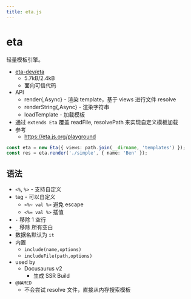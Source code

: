```yaml
---
title: eta.js
---
```


# eta

轻量模板引擎。

- [eta-dev/eta](https://github.com/eta-dev/eta)
  - 5.7kB/2.4kB
  - 面向可信代码
- API
  - render{,Async} - 渲染 template，基于 views 进行文件 resolve
  - renderString{,Async} - 渲染字符串
  - loadTemplate - 加载模板
- 通过 `extends Eta` 覆盖 readFile, resolvePath 来实现自定义模板加载
- 参考
  - https://eta.js.org/playground

```ts
const eta = new Eta({ views: path.join(__dirname, 'templates') });
const res = eta.render('./simple', { name: 'Ben' });
```

## 语法

- `<%`, `%>` - 支持自定义
- tag - 可以自定义
  - `<%~ val %>` 避免 escape
  - `<%= val %>` 插值
- `-` 移除 1 空行
- `_` 移除 所有空白
- 数据名默认为 `it`
- 内置
  - `include(name,options)`
  - `includeFile(path,options)`
- used by
  - Docusaurus v2
    - 生成 SSR Build
- `@NAMED`
  - 不会尝试 resolve 文件，直接从内存搜索模板
